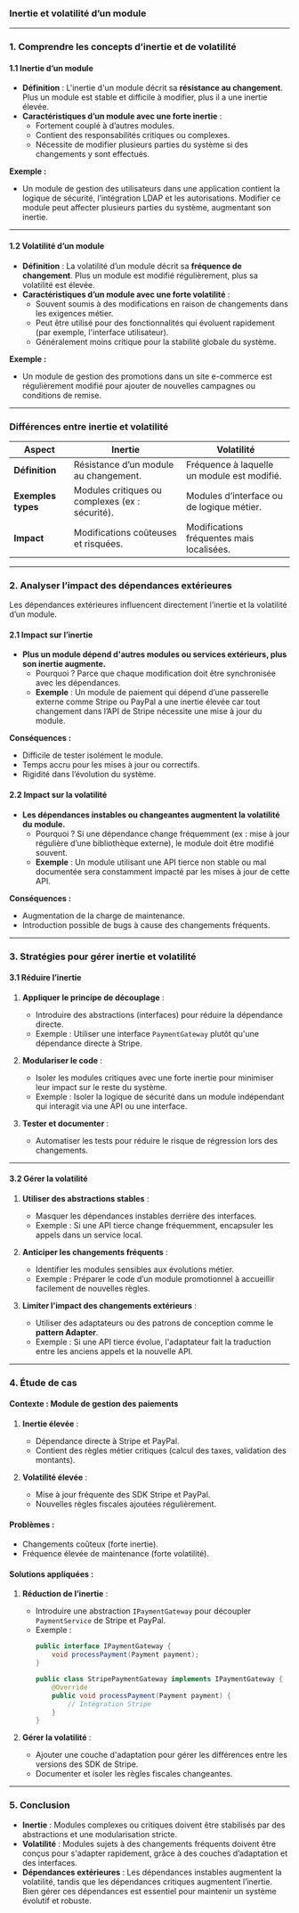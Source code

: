 ### **Inertie et volatilité d’un module**

---

### **1. Comprendre les concepts d’inertie et de volatilité**

#### **1.1 Inertie d’un module**
- **Définition** :
  L'inertie d'un module décrit sa **résistance au changement**. Plus un module est stable et difficile à modifier, plus il a une inertie élevée.
- **Caractéristiques d’un module avec une forte inertie** :
  - Fortement couplé à d’autres modules.
  - Contient des responsabilités critiques ou complexes.
  - Nécessite de modifier plusieurs parties du système si des changements y sont effectués.

**Exemple :**
- Un module de gestion des utilisateurs dans une application contient la logique de sécurité, l’intégration LDAP et les autorisations. Modifier ce module peut affecter plusieurs parties du système, augmentant son inertie.

---

#### **1.2 Volatilité d’un module**
- **Définition** :
  La volatilité d’un module décrit sa **fréquence de changement**. Plus un module est modifié régulièrement, plus sa volatilité est élevée.
- **Caractéristiques d’un module avec une forte volatilité** :
  - Souvent soumis à des modifications en raison de changements dans les exigences métier.
  - Peut être utilisé pour des fonctionnalités qui évoluent rapidement (par exemple, l'interface utilisateur).
  - Généralement moins critique pour la stabilité globale du système.

**Exemple :**
- Un module de gestion des promotions dans un site e-commerce est régulièrement modifié pour ajouter de nouvelles campagnes ou conditions de remise.

---

### **Différences entre inertie et volatilité**
| **Aspect**        | **Inertie**                                      | **Volatilité**                                   |
|--------------------|--------------------------------------------------|-------------------------------------------------|
| **Définition**     | Résistance d’un module au changement.            | Fréquence à laquelle un module est modifié.     |
| **Exemples types** | Modules critiques ou complexes (ex : sécurité).  | Modules d’interface ou de logique métier.       |
| **Impact**         | Modifications coûteuses et risquées.             | Modifications fréquentes mais localisées.       |

---

### **2. Analyser l’impact des dépendances extérieures**

Les dépendances extérieures influencent directement l’inertie et la volatilité d’un module.

#### **2.1 Impact sur l’inertie**
- **Plus un module dépend d'autres modules ou services extérieurs, plus son inertie augmente.**
  - Pourquoi ? Parce que chaque modification doit être synchronisée avec les dépendances.
  - **Exemple** : Un module de paiement qui dépend d’une passerelle externe comme Stripe ou PayPal a une inertie élevée car tout changement dans l’API de Stripe nécessite une mise à jour du module.

**Conséquences :**
- Difficile de tester isolément le module.
- Temps accru pour les mises à jour ou correctifs.
- Rigidité dans l’évolution du système.

#### **2.2 Impact sur la volatilité**
- **Les dépendances instables ou changeantes augmentent la volatilité du module.**
  - Pourquoi ? Si une dépendance change fréquemment (ex : mise à jour régulière d’une bibliothèque externe), le module doit être modifié souvent.
  - **Exemple** : Un module utilisant une API tierce non stable ou mal documentée sera constamment impacté par les mises à jour de cette API.

**Conséquences :**
- Augmentation de la charge de maintenance.
- Introduction possible de bugs à cause des changements fréquents.

---

### **3. Stratégies pour gérer inertie et volatilité**

#### **3.1 Réduire l’inertie**
1. **Appliquer le principe de découplage** :
   - Introduire des abstractions (interfaces) pour réduire la dépendance directe.
   - Exemple : Utiliser une interface `PaymentGateway` plutôt qu'une dépendance directe à Stripe.

2. **Modulariser le code** :
   - Isoler les modules critiques avec une forte inertie pour minimiser leur impact sur le reste du système.
   - Exemple : Isoler la logique de sécurité dans un module indépendant qui interagit via une API ou une interface.

3. **Tester et documenter** :
   - Automatiser les tests pour réduire le risque de régression lors des changements.

---

#### **3.2 Gérer la volatilité**
1. **Utiliser des abstractions stables** :
   - Masquer les dépendances instables derrière des interfaces.
   - Exemple : Si une API tierce change fréquemment, encapsuler les appels dans un service local.

2. **Anticiper les changements fréquents** :
   - Identifier les modules sensibles aux évolutions métier.
   - Exemple : Préparer le code d’un module promotionnel à accueillir facilement de nouvelles règles.

3. **Limiter l'impact des changements extérieurs** :
   - Utiliser des adaptateurs ou des patrons de conception comme le **pattern Adapter**.
   - Exemple : Si une API tierce évolue, l'adaptateur fait la traduction entre les anciens appels et la nouvelle API.

---

### **4. Étude de cas**

#### **Contexte : Module de gestion des paiements**
1. **Inertie élevée** :
   - Dépendance directe à Stripe et PayPal.
   - Contient des règles métier critiques (calcul des taxes, validation des montants).
   
2. **Volatilité élevée** :
   - Mise à jour fréquente des SDK Stripe et PayPal.
   - Nouvelles règles fiscales ajoutées régulièrement.

#### **Problèmes** :
- Changements coûteux (forte inertie).
- Fréquence élevée de maintenance (forte volatilité).

#### **Solutions appliquées** :
1. **Réduction de l’inertie** :
   - Introduire une abstraction `IPaymentGateway` pour découpler `PaymentService` de Stripe et PayPal.
   - Exemple :
     ```java
     public interface IPaymentGateway {
         void processPayment(Payment payment);
     }

     public class StripePaymentGateway implements IPaymentGateway {
         @Override
         public void processPayment(Payment payment) {
             // Intégration Stripe
         }
     }
     ```

2. **Gérer la volatilité** :
   - Ajouter une couche d'adaptation pour gérer les différences entre les versions des SDK de Stripe.
   - Documenter et isoler les règles fiscales changeantes.

---

### **5. Conclusion**

- **Inertie** : Modules complexes ou critiques doivent être stabilisés par des abstractions et une modularisation stricte.
- **Volatilité** : Modules sujets à des changements fréquents doivent être conçus pour s'adapter rapidement, grâce à des couches d’adaptation et des interfaces.
- **Dépendances extérieures** : Les dépendances instables augmentent la volatilité, tandis que les dépendances critiques augmentent l’inertie. Bien gérer ces dépendances est essentiel pour maintenir un système évolutif et robuste.
